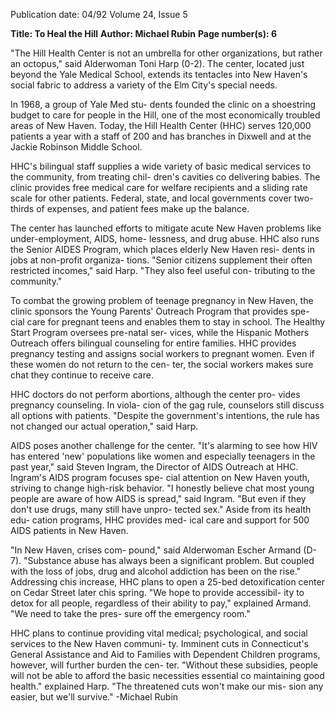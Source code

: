 Publication date: 04/92
Volume 24, Issue 5

**Title: To Heal the Hill**
**Author: Michael Rubin**
**Page number(s): 6**

"The Hill Health Center is not an
umbrella for other organizations, but
rather an octopus," said Alderwoman
Toni Harp (0-2). The center, located
just beyond the Yale Medical School,
extends its tentacles into New Haven's
social fabric to address a variety of the
Elm City's special needs.

In 1968, a group of Yale Med stu-
dents founded the clinic on a
shoestring budget to care for people in
the Hill, one of the most economically
troubled areas of New Haven. Today,
the Hill Health Center (HHC) serves
120,000 patients a year with a staff of
200 and has branches in Dixwell and
at the Jackie Robinson Middle School.

HHC's bilingual staff supplies a
wide variety of basic medical services
to the community, from treating chil-
dren's cavities co delivering babies.
The clinic provides free medical care
for welfare recipients and a sliding rate
scale for other patients. Federal, state,
and local governments cover two-
thirds of expenses, and patient fees
make up the balance.

The center has launched efforts to
mitigate acute New Haven problems
like under-employment, AIDS, home-
lessness, and drug abuse. HHC also
runs the Senior AIDES Program,
which places elderly New Haven resi-
dents in jobs at non-profit organiza-
tions. "Senior citizens supplement
their often restricted incomes," said
Harp. "They also feel useful con-
tributing to the community."

To combat the growing problem
of teenage pregnancy in New Haven,
the clinic sponsors the Young Parents'
Outreach Program that provides spe-
cial care for pregnant teens and enables
them to stay in school. The Healthy
Start Program oversees pre-natal ser-
vices, while the Hispanic Mothers
Outreach offers bilingual counseling
for entire families. HHC provides
pregnancy testing and assigns social
workers to pregnant women. Even if
these women do not return to the cen-
ter, the social workers makes sure chat
they continue to receive care.

HHC doctors do not perform
abortions, although the center pro-
vides pregnancy counseling. In viola-
cion of the gag rule, counselors still
discuss all options with patients.
"Despite the government's intentions,
the rule has not changed our actual
operation," said Harp.

AIDS poses another challenge for
the center. "It's alarming to see how
HIV has entered 'new' populations
like women and especially teenagers in
the past year," said Steven Ingram, the
Director of AIDS Outreach at HHC.
Ingram's AIDS program focuses spe-
cial attention on New Haven youth,
striving to change high-risk behavior.
"I honestly believe chat most young
people are aware of how AIDS is
spread," said Ingram. "But even if they
don't use drugs, many still have unpro-
tected sex." Aside from its health edu-
cation programs, HHC provides med-
ical care and support for 500 AIDS
patients in New Haven.

"In New Haven, crises com-
pound," said Alderwoman Escher
Armand (D-7). "Substance abuse has
always been a significant problem. But
coupled with the loss of jobs, drug and
alcohol addiction has been on the
rise." Addressing chis increase, HHC
plans to open a 25-bed detoxification
center on Cedar Street later chis
spring. "We hope to provide accessibil-
ity to detox for all people, regardless of
their ability to pay," explained
Armand. "We need to take the pres-
sure off the emergency room."

HHC plans to continue providing
vital medical; psychological, and social
services to the New Haven communi-
ty. Imminent cuts in Connecticut's
General Assistance and Aid to Families
with Dependent Children programs,
however, will further burden the cen-
ter. "Without these subsidies, people
will not be able to afford the basic
necessities essential co maintaining
good health." explained Harp. "The
threatened cuts won't make our mis-
sion any easier, but we'll survive."
-Michael Rubin